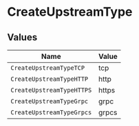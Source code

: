 # CreateUpstreamType


## Values

| Name                      | Value                     |
| ------------------------- | ------------------------- |
| `CreateUpstreamTypeTCP`   | tcp                       |
| `CreateUpstreamTypeHTTP`  | http                      |
| `CreateUpstreamTypeHTTPS` | https                     |
| `CreateUpstreamTypeGrpc`  | grpc                      |
| `CreateUpstreamTypeGrpcs` | grpcs                     |